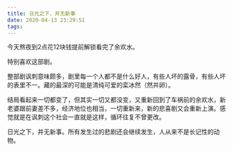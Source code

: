 ```yaml
---
title: 日光之下，并无新事
date: 2020-04-13 23:29:51
tags:
---
```

今天熬夜到2点花12块钱提前解锁看完了余欢水。

特别喜欢这部剧。

整部剧讽刺意味颇多，剧里每一个人都不是什么好人，有些人坏的露骨，有些人坏的表里不一。藏的最深的可能是清纯可爱的栾冰然（然并卵）。

结局看起来一切都变了，但其实一切又都没变，又重新回到了车祸前的余欢水，新老婆跟前妻差不多，经济地位也相当，一切重新来，新的悲喜剧又会重新上演。感觉就是在讽刺这个社会一直就是这样，循环往复不曾更改。

日光之下，并无新事。所有发生过的悲剧还会继续发生，人从来不是长记性的动物。
